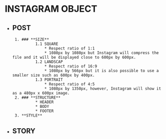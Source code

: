 # INSTAGRAM OBJECT
  * ## **POST**
         1. ### **SIZE**
                  1.1 SQUARE
                      * Respect ratio of 1:1
                      * 1080px by 1080px but Instagram will compress the file and it will be displayed close to 600px by 600px.
                  1.2 LANDSCAP
                      * Respect ratio of 16:9
                      * 1080px by 566px but it is also possible to use a smaller size such as 600px by 400px.
                  1.3 PORTRAIT
                      * Respect ratio of 4:5
                      * 1080px by 1350px, however, Instagram will show it as a 480px x 600px image.
         2. ### **STRUCTURE**
                  * HEADER
                  * BODY
                  * FOOTER
         3. **STYLE**
  * ## **STORY**
  
